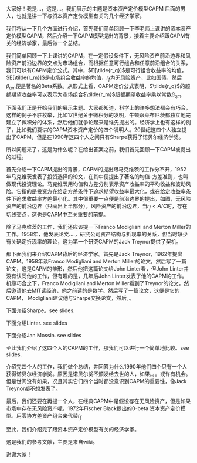 大家好！我是...，这是...。我们展示的主题是资本资产定价模型CAPM 后面的男人，也就是讲一下与资本资产定价模型有关的几个经济学家。

我们将从一下几个方面进行介绍，首先我们简单回顾一下李老师上课讲的资本资产定价模型CAPM，然后介绍一下CAPM模型提出的背景，接着主要介绍跟CAPM有关的经济学家，最后做一个总结。

我们简单回顾一下上课讲的CAPM，在一定假设条件下，无风险资产前沿边界和风险资产前沿边界的交点为市场组合，而根据任意可行组合和任意前沿组合的关系，我们可以有CAPM定价公式。其中，$E[\tilde{r_q}]$是可行组合收益率的均值，$E[\tilde{r_m}]$是市场组合收益率的均值，$r_f$为无风险资产，比如国债，然后$\beta_{qm}$便是著名的Beta系数。从形式上看，CAPM定价公式表明，$\tilde{r_q}$的超额期望收益率可以表示为市场组合$\tilde{r_m}$超额期望收益率乘以常数$\beta_{qm}$.

下面我们正是开始我们的展示主题。大家都知道，科学上的许多想法都会有巧合，这样的例子不胜枚举，比如17世纪关于微积分的发明，牛顿跟莱布尼茨都独立地完建立了微积分的体系，然后他们就争论起来是谁先提出的。经济学上也有这样的例子，比如我们要讲的CAPM资本资产定价的四个发明人。20世纪这四个人独立提出了CAPM，但是在1990年这四个人之间只有Sharpe获得了诺贝尔经济学奖。

所以问题来了，这是为什么呢？在给出答案之前，我们首先回顾一下CAPM被提出的过程。

首先介绍一下CAPM提出的背景，CAPM的提出跟马克维茨的工作分不开，1952年马克维茨发表了投资选择的论文，在其中便提出了著名的均值-方差准则，也叫做现代投资理论。马克维茨用均值和方差分别表示资产收益率的平均收益和波动风险。它指的是投资方在给定方差条件下追求期望收益率最大化，或在给定收益率条件下追求收益率方差最小化。其中很重要一点便是前沿边界的提出，如图，无风险资产的前沿边界（只画出上半部分），风险资产的前沿边界，当$r_f<A/C$时，存在切线交点，这也是CAPM中至关重要的前提。

除了马克维茨的工作，我们还应该提一下Franco Modigliani and Merton Miller的工作。1958年，他发表论文....，研究公司资产结构与折现率的关系，但当时缺少有关确定折现率的理论，这为第一个研究CAPM的Jack Treynor提供了契机。

那下面我们来介绍CAPM背后的经济学家。首先是Jack Treynor，1962年提出CAPM。1958年读Franco Modigliani and Merton Miller的论文，然后写了一篇论文，这是CAPM的雏形，然后他把这篇论文给John Linter看，但John Linter并没有认同他的工作，但有趣的是，几年后John Linter发表了他的CAPM的工作。机缘巧合之下，Franco Modigliani and Merton Miller看到了Treynor的论文，然后邀请他去MIT读经济，他之前读的是数学。然后写了一篇论文，这便是它的CAPM， Modigliani建议他与Sharpe交换论文，然后。。

下面介绍Sharpe。see slides.

下面介绍Linter. see slides

下面介绍Jan Mossin. see slides

至此我们介绍了这四个人的CAPM的工作，那我们可以进行一个简单地比较。see slides.

介绍完四个人的工作，我们做个总结，并回答为什么1990年他们四个只有一个人获得诺贝尔经济学奖。原因是诺贝尔奖不颁发给去世的人，如果。。。或许有机会。但是世间没有如果，况且其实它们四个当时都没意识到CAPM的重要性，像Jack Treynor都不想发表了。

最后，我们还要在再提一个人，在经典CAPM中是假设存在无风险资产，但是如果市场中存在无风险资产呢，1972年Fischer Black提出的0-beta 资本资产定价模型。用零协方差资产组合来代替$r_f$

至此，我们介绍完了跟资本资产定价模型有关的经济学家。

这是我们的参考文献，主要是来自wiki。

谢谢大家！

